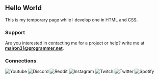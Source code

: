## Hello World

This is my temporary page while I develop one in HTML and CSS.

### Support

Are you interested in contacting me for a project or help? write me at **mairon31@programmer.net**.

### Connections

<img alt="Youtube" src="https://img.shields.io/badge/Mairon31-%23FF0000.svg?style=for-the-badge&logo=YouTube&logoColor=white" href="https://youtube.com/channel/UCHW-ZV1jl69-0WQ4OWKIbpQ"/> <img alt="Discord" src="https://img.shields.io/badge/Mairon%236220-%237289DA.svg?style=for-the-badge&logo=discord&logoColor=white" href="https://discord.com/"/>
<img alt="Reddit" src="https://img.shields.io/badge/Mairon31-FF4500?style=for-the-badge&logo=reddit&logoColor=white" href="https://reddit.com/u/Mairon31"/> <img alt="Instagram" src="https://img.shields.io/badge/Mairon31-%23E4405F.svg?style=for-the-badge&logo=Instagram&logoColor=white" href="https://instagram.com/Mairon31"/>
<img alt="Twitch" src="https://img.shields.io/badge/Mairon31-%239146FF.svg?style=for-the-badge&logo=Twitch&logoColor=white" href="https://twitch.tv/mairon31"/> <img alt="Twitter" src="https://img.shields.io/badge/Mairon31K-%231DA1F2.svg?style=for-the-badge&logo=Twitter&logoColor=white" href="https://twitter.com/Mairon31K"/>
<img alt="Spotify" src="https://img.shields.io/badge/Mairon31-1ED760?style=for-the-badge&logo=spotify&logoColor=white" href="https://open.spotify.com/user/maironjoelkin430?si=KTm7qqAgRsOiJkqYFy5O8Q"/>
